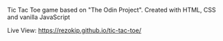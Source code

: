 Tic Tac Toe game based on "The Odin Project". Created with HTML, CSS and vanilla JavaScript

Live View: https://rezokip.github.io/tic-tac-toe/
